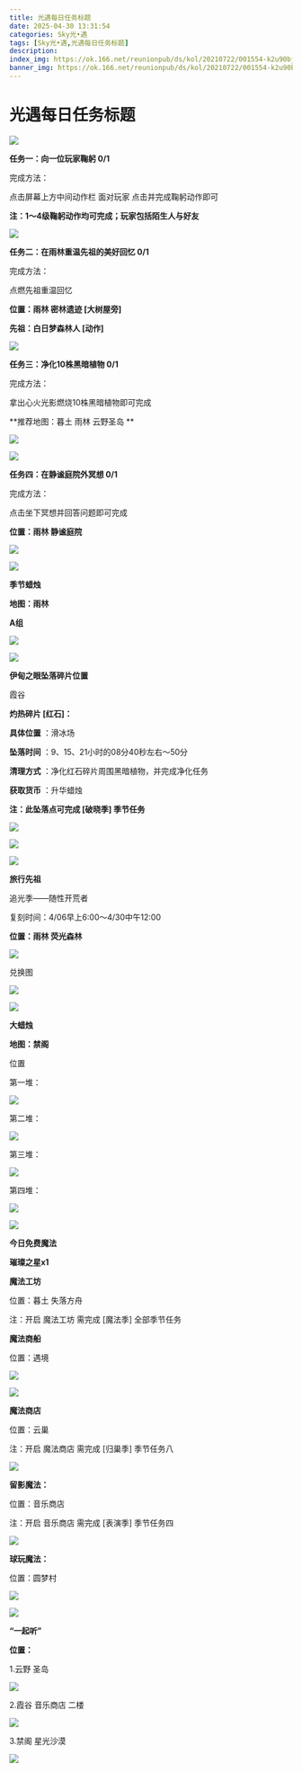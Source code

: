 ```yaml
---
title: 光遇每日任务标题
date: 2025-04-30 13:31:54
categories: Sky光•遇
tags: [Sky光•遇,光遇每日任务标题]
description: 
index_img: https://ok.166.net/reunionpub/ds/kol/20210722/001554-k2u90bj7ay.png?imageView&thumbnail=600x0&type=jpg
banner_img: https://ok.166.net/reunionpub/ds/kol/20210722/001554-k2u90bj7ay.png?imageView&thumbnail=600x0&type=jpg
---
```

# 光遇每日任务标题
![](https://img.166.net/reunionpub/1_kol_20250430_108ac65cc7497ae4215d531bf1af7688.jpeg)

**任务一：向一位玩家鞠躬 0/1**

完成方法：

点击屏幕上方中间动作栏 面对玩家 点击并完成鞠躬动作即可

 **注：1～4级鞠躬动作均可完成；玩家包括陌生人与好友**

![](https://img.166.net/reunionpub/1_kol_20250430_642dfe2ece2859b127267c42cc6f09ec.jpeg)

 **任务二：在雨林重温先祖的美好回忆 0/1**

完成方法：

点燃先祖重温回忆

 **位置：雨林 密林遗迹 [大树屋旁]**

 **先祖：白日梦森林人 [动作]**

![](https://img.166.net/reunionpub/1_kol_20250430_1f8d00af38c9f41a68c712b21a687205.png)

 **任务三：净化10株黑暗植物 0/1**

完成方法：

拿出心火光影燃烧10株黑暗植物即可完成

 **推荐地图：暮土 雨林 云野圣岛   **

![](https://img.166.net/reunionpub/1_kol_20250430_d17bf00740e17dc9efc08cdc3339293b.jpeg)

![](https://img.166.net/reunionpub/1_kol_20250430_713113aba0dd43e8e8b1f30b547195c3.jpeg)

 **任务四：在静谧庭院外冥想 0/1**

完成方法：

点击坐下冥想并回答问题即可完成

 **位置：雨林 静谧庭院**

![](https://img.166.net/reunionpub/1_kol_20250430_ca14746af094ac5bf5bf2104fed7b116.jpeg)

![](https://img.166.net/reunionpub/ds/kol_server/20240717/003917-8p704dsqv9.png)

 **季节蜡烛**

 **地图：雨林**

 **A组**

![](https://img.166.net/reunionpub/1_kol_20250429_b8cce22376fd7cc26f38916dd058d360.jpeg)

![](https://img.166.net/reunionpub/ds/kol_server/20240717/003917-8p704dsqv9.png)

 **伊甸之眼坠落碎片位置**

霞谷

 **灼热碎片 [红石]：**

 **具体位置** ：滑冰场

 **坠落时间** ：9、15、21小时的08分40秒左右～50分

 **清理方式** ：净化红石碎片周围黑暗植物，并完成净化任务

 **获取货币** ：升华蜡烛

 **注：此坠落点可完成  [破晓季] 季节任务**

![](https://img.166.net/reunionpub/1_kol_20250430_33530f94f66aeb0db7ba29470314b015.jpeg)

![](https://img.166.net/reunionpub/1_kol_20250430_7cba0a2c4f2d863a2bca1fb7468b2c3e.jpeg)

![](https://img.166.net/reunionpub/ds/kol_server/20240717/003917-8p704dsqv9.png)

 **旅行﻿先祖**

追光季——随性开荒者

复刻时间：4/06早上6:00～4/30中午12:00

 **位置：雨林 荧光森林**

![](https://img.166.net/reunionpub/1_kol_20250426_a6d97d5effaa4eb9d01184636fa06530.jpeg)

兑换图

![](https://img.166.net/reunionpub/1_kol_20250426_71d4a3cc6f48226c05cca8b86c053d06.jpeg)

![](https://img.166.net/reunionpub/ds/kol_server/20240717/003917-8p704dsqv9.png)

 **大蜡烛**

 **地图：禁阁**

位置

第一堆：

![](https://img.166.net/reunionpub/1_kol_20250429_f87f2e8df0e8a089386b2116e57b90a5.jpeg)

第二堆：

![](https://img.166.net/reunionpub/1_kol_20250429_41d2acc8bb624f5ec444c0e2b10bd2d0.jpeg)

第三堆：

![](https://img.166.net/reunionpub/1_kol_20250429_459a6f5a55b8e339d1fdba98af503b5d.jpeg)

第四堆：

![](https://img.166.net/reunionpub/1_kol_20250429_7d48bcad6c2412f1584a84594aa3c702.jpeg)

![](https://img.166.net/reunionpub/ds/kol_server/20250429/234533-oijbv3cpk9.png)

 **今日免费魔法**

 **璀璨之星x1**

 **魔法工坊**

位置：暮土 失落方舟

注：开启 魔法工坊 需完成 [魔法季] 全部季节任务

 **魔法商船**

位置：遇境

![](https://img.166.net/reunionpub/1_kol_20250429_f77e89aceff96829daa0533a37a29c99.png)

![](https://img.166.net/reunionpub/1_kol_20250429_244cde99f9b69360173e39f40091470d.jpeg)

 **魔法商店**

位置：云巢

注：开启 魔法商店 需完成 [归巢季] 季节任务八

![](https://img.166.net/reunionpub/1_kol_20250429_01c51705638bbe8200edd3340b77f2fb.jpeg)

 **留影魔法：**

位置：音乐商店

注：开启 音乐商店 需完成 [表演季] 季节任务四

**![](https://img.166.net/reunionpub/1_kol_20241114_df085ae1ffe6124a91be894305a75b54.jpeg)**

 **球玩魔法：**

位置：圆梦村

![](https://img.166.net/reunionpub/1_kol_20241114_fe7f834ee8d5f2e2abc828a14fa10870.png)

![](https://img.166.net/reunionpub/ds/kol_server/20240717/003917-8p704dsqv9.png)

 **“一起听”**

 **位置：**

1.云野 圣岛

![](https://img.166.net/reunionpub/1_kol_20241114_d3ab2a60b74e81a2f1ca25e32a872077.jpeg)

2.霞谷 音乐商店 二楼

![](https://img.166.net/reunionpub/1_kol_20241114_c847c1ccc28766421e8613dde03b97b5.jpeg)

3.禁阁 星光沙漠

![](https://img.166.net/reunionpub/1_kol_20241114_b3ef53b52de5968f0c39b6831ceed2e1.png)

